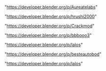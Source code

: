 "https://developer.blender.org/p/Aureatelabs"

"https://developer.blender.org/p/hrushi2000"

"https://developer.blender.org/p/Crackmod"

"https://developer.blender.org/p/bbbooo3"

"https://developer.blender.org/p/lalos"

 
"https://developer.blender.org/p/besteautobod"


"https://developer.blender.org/p/lalos"


 
